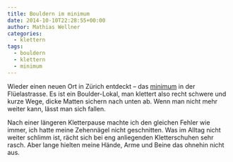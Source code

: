 ```yaml
---
title: Bouldern im minimum
date: 2014-10-10T22:28:55+00:00
author: Mathias Wellner
categories:
  - klettern
tags:
  - bouldern
  - klettern
  - minimum
---
```

Wieder einen neuen Ort in Zürich entdeckt &ndash; das <a href="http://www.minimum.ch" title="minimum" target="_blank">minimum</a> in der Flüelastrasse. Es ist ein Boulder-Lokal, man klettert also recht schwere und kurze Wege, dicke Matten sichern nach unten ab. Wenn man nicht mehr weiter kann, lässt man sich fallen. 

Nach einer längeren Kletterpause machte ich den gleichen Fehler wie immer, ich hatte meine Zehennägel nicht geschnitten. Was im Alltag nicht weiter schlimm ist, rächt sich bei eng anliegenden Kletterschuhen sehr rasch. Aber lange hielten meine Hände, Arme und Beine das ohnehin nicht aus.